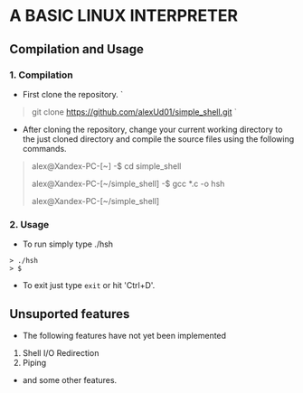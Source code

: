 # A BASIC LINUX INTERPRETER
## Compilation and Usage
### 1. Compilation
* First clone the repository.
`
> git clone https://github.com/alexUd01/simple_shell.git
`
* After cloning the repository, change your current working directory to the just cloned directory and compile the source files using the following commands.
> alex@Xandex-PC-[~]
> -$ cd simple_shell
>
> alex@Xandex-PC-[~/simple_shell]
> -$ gcc *.c -o hsh
>
> alex@Xandex-PC-[~/simple_shell]


### 2. Usage
* To run simply type ./hsh
```
> ./hsh
> $
```
* To exit just type `exit` or hit 'Ctrl+D'.
## Unsuported features
* The following features have not yet been implemented
1. Shell I/O Redirection
2. Piping
* and some other features.